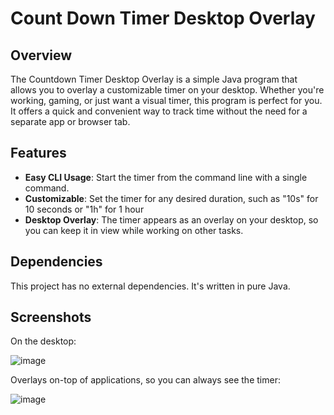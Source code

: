 # Count Down Timer Desktop Overlay

## Overview
The Countdown Timer Desktop Overlay is a simple Java program that allows you to overlay a customizable timer on your desktop. Whether you're working, gaming, or just want a visual timer, this program is perfect for you. It offers a quick and convenient way to track time without the need for a separate app or browser tab.

## Features
* **Easy CLI Usage**: Start the timer from the command line with a single command.
* **Customizable**: Set the timer for any desired duration, such as "10s" for 10 seconds or "1h" for 1 hour
* **Desktop Overlay**: The timer appears as an overlay on your desktop, so you can keep it in view while working on other tasks.

## Dependencies
This project has no external dependencies. It's written in pure Java.

## Screenshots
On the desktop:

![image](https://github.com/surajkumar/countdown-timer-overlay-app/assets/76599223/4faab686-ed99-4af0-ada9-3ea43c6baa7b)

Overlays on-top of applications, so you can always see the timer:

![image](https://github.com/surajkumar/countdown-timer-overlay-app/assets/76599223/565f6b68-fac9-4960-8809-acf3074565c3)

